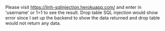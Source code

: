 Please visit https://linh-sqlinjection.herokuapp.com/ and enter in  'username' or 1=1 to see the result. Drop table SQL injection would show error since I set up the backend to show the data returned and drop table would not return any data. 
